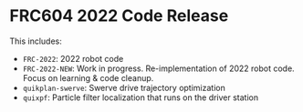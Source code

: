 # FRC604 2022 Code Release

This includes:

- `FRC-2022`: 2022 robot code
- `FRC-2022-NEW`: Work in progress. Re-implementation of 2022 robot code. Focus on learning & code cleanup.
- `quikplan-swerve`: Swerve drive trajectory optimization
- `quixpf`: Particle filter localization that runs on the driver station
